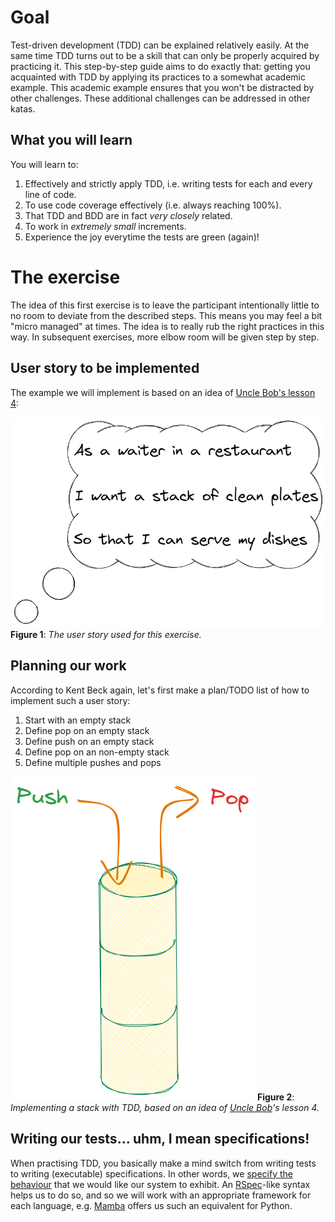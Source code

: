 # Goal

Test-driven development (TDD) can be explained relatively easily. At the same time TDD turns out to be a skill that can only be properly acquired by practicing it. This step-by-step guide aims to do exactly that: getting you acquainted with TDD by applying its practices to a somewhat academic example. This academic example ensures that you won't be distracted by other challenges. These additional challenges can be addressed in other katas. 

## What you will learn

You will learn to:

1. Effectively and strictly apply TDD, i.e. writing tests for each and every line of code.
2. To use code coverage effectively (i.e. always reaching 100%).
3. That TDD and BDD are in fact _very closely_ related.
4. To work in _extremely small_ increments.
5. Experience the joy everytime the tests are green (again)!

# The exercise

The idea of this first exercise is to leave the participant intentionally little to no room to deviate from the described steps. This means you may feel a bit "micro managed" at times. The idea is to really rub the right practices in this way. In subsequent exercises, more elbow room will be given step by step.

## User story to be implemented

The example we will implement is based on an idea of [Uncle Bob's lesson 4](https://www.youtube.com/watch?v=58jGpV2Cg50):

![User story](./assets/userstory.png)
**Figure 1**: _The user story used for this exercise._

## Planning our work

According to Kent Beck again, let's first make a plan/TODO list of how to implement such a user story:

1. Start with an empty stack
2. Define pop on an empty stack
3. Define push on an empty stack
4. Define pop on an non-empty stack
5. Define multiple pushes and pops

![Stack](./assets/stack.png)
**Figure 2**: _Implementing a stack with TDD, based on an idea of [Uncle Bob](https://www.youtube.com/watch?v=58jGpV2Cg50)'s lesson 4._

## Writing our tests... uhm, I mean specifications!

When practising TDD, you basically make a mind switch from writing tests to
writing (executable) specifications. In other words, we [specify the
behaviour](https://www.youtube.com/watch?v=Bq_oz7nCNUA) that we would like our
system to exhibit. An [RSpec](https://rspec.info/)-like syntax helps us to do
so, and so we will work with an appropriate framework for each language, e.g.
[Mamba](https://mamba-bdd.readthedocs.io/en/latest/) offers us such an
equivalent for Python.
